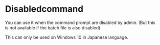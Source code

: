 # Disabledcommand
You can use it when the command prompt are disabled by admin.
(But this is not available if the batch file is also disabled)

This can only be used on Windows 10 in Japanese language.
